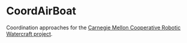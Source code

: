 CoordAirBoat
===========

Coordination approaches for the [Carnegie Mellon Cooperative Robotic Watercraft  project](https://code.google.com/p/crw-cmu/).

